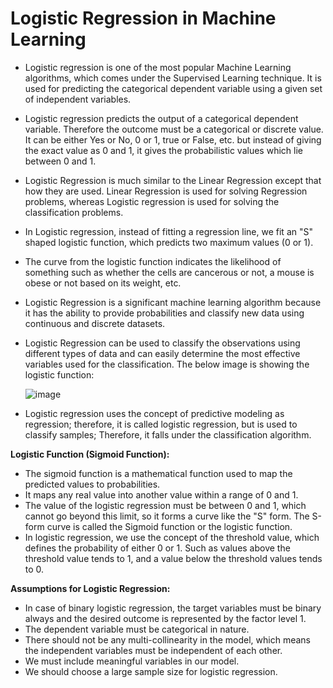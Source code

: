 # Logistic Regression in Machine Learning

* Logistic regression is one of the most popular Machine Learning algorithms, which comes under the Supervised Learning technique. It is used for predicting the categorical 
  dependent variable using a given set of independent variables.
* Logistic regression predicts the output of a categorical dependent variable. Therefore the outcome must be a categorical or discrete value. It can be either Yes or No, 0 or 1, 
  true or False, etc. but instead of giving the exact value as 0 and 1, it gives the probabilistic values which lie between 0 and 1.
* Logistic Regression is much similar to the Linear Regression except that how they are used. Linear Regression is used for solving Regression problems, whereas Logistic regression
  is used for solving the classification problems. 
* In Logistic regression, instead of fitting a regression line, we fit an "S" shaped logistic function, which predicts two maximum values (0 or 1).
* The curve from the logistic function indicates the likelihood of something such as whether the cells are cancerous or not, a mouse is obese or not based on its weight, etc.
* Logistic Regression is a significant machine learning algorithm because it has the ability to provide probabilities and classify new data using continuous and discrete datasets.
* Logistic Regression can be used to classify the observations using different types of data and can easily determine the most effective variables used for the classification. 
  The below image is showing the logistic function:
  
  ![image](https://user-images.githubusercontent.com/62713812/110505423-25540080-8124-11eb-852e-eee68c9f141e.png)

* Logistic regression uses the concept of predictive modeling as regression; therefore, it is called logistic regression, but is used to classify samples; Therefore, it falls under
  the classification algorithm.
  
**Logistic Function (Sigmoid Function):**

* The sigmoid function is a mathematical function used to map the predicted values to probabilities.
* It maps any real value into another value within a range of 0 and 1.
* The value of the logistic regression must be between 0 and 1, which cannot go beyond this limit, so it forms a curve like the "S" form. The S-form curve is called the Sigmoid 
  function or the logistic function.
* In logistic regression, we use the concept of the threshold value, which defines the probability of either 0 or 1. Such as values above the threshold value tends to 1, and a 
  value below the threshold values tends to 0.

**Assumptions for Logistic Regression:**

* In case of binary logistic regression, the target variables must be binary always and the desired outcome is represented by the factor level 1.
* The dependent variable must be categorical in nature.
* There should not be any multi-collinearity in the model, which means the independent variables must be independent of each other.
* We must include meaningful variables in our model.
* We should choose a large sample size for logistic regression.
